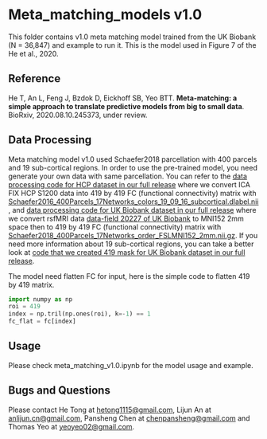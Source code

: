 # Meta_matching_models v1.0
This folder contains  v1.0 meta matching model trained from the UK Biobank (N = 36,847) and example to run it. This is the model used in Figure 7 of the He et al., 2020.

## Reference
He T, An L, Feng J, Bzdok D, Eickhoff SB, Yeo BTT. **Meta-matching: a simple approach to translate predictive models from big to small data**. BioRxiv, 2020.08.10.245373, under review.

## Data Processing
Meta matching model v1.0 used Schaefer2018 parcellation with 400 parcels and 19 sub-cortical regions. In order to use the pre-trained model, you need generate your own data with same parcellation. You can refer to the [data processing code for HCP dataset in our full release](https://github.com/ThomasYeoLab/CBIG/tree/master/stable_projects/predict_phenotypes/He2022_MM/data_processing#step-51-step-5-for-whole-data-processing-code) where we convert ICA FIX HCP S1200 data into 419 by 419 FC (functional connectivity) matrix with [Schaefer2016_400Parcels_17Networks_colors_19_09_16_subcortical.dlabel.nii](https://github.com/ThomasYeoLab/CBIG/blob/master/stable_projects/predict_phenotypes/He2022_MM/data_processing/step5_hcp_data/extra/Schaefer2016_400Parcels_17Networks_colors_19_09_16_subcortical.dlabel.nii), and [data processing code for UK Biobank dataset in our full release](https://github.com/ThomasYeoLab/CBIG/tree/master/stable_projects/predict_phenotypes/He2022_MM/data_processing#step-60-optional) where we convert rsfMRI data [data-field 20227 of UK Biobank](https://biobank.ctsu.ox.ac.uk/crystal/field.cgi?id=20227) to MNI152 2mm space then to 419 by 419 FC (functional connectivity) matrix with [Schaefer2018_400Parcels_17Networks_order_FSLMNI152_2mm.nii.gz](https://github.com/ThomasYeoLab/CBIG/blob/master/stable_projects/predict_phenotypes/He2022_MM/data_processing/step6_experiment_2/ukbb_20227_to_fc419/extra/Schaefer2018_400Parcels_17Networks_order_FSLMNI152_2mm.nii.gz). If you need more information about 19 sub-cortical regions, you can take a better look at [code that we created 419 mask for UK Biobank dataset in our full release](https://github.com/ThomasYeoLab/CBIG/blob/master/stable_projects/predict_phenotypes/He2022_MM/data_processing/step6_experiment_2/ukbb_20227_to_fc419/CBIG_MM_create_FC419_MNI2mm.m).

The model need flatten FC for input, here is the simple code to flatten 419 by 419 matrix.
```python
import numpy as np
roi = 419
index = np.tril(np.ones(roi), k=-1) == 1
fc_flat = fc[index]
```

## Usage
Please check meta_matching_v1.0.ipynb for the model usage and example.

## Bugs and Questions
Please contact He Tong at hetong1115@gmail.com, Lijun An at anlijun.cn@gmail.com, Pansheng Chen at chenpansheng@gmail.com and Thomas Yeo at yeoyeo02@gmail.com.

